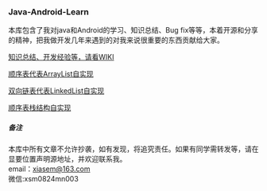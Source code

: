 ### Java-Android-Learn
本库包含了我对java和Android的学习、知识总结、Bug fix等等，本着开源和分享的精神，把我做开发几年来遇到的对我来说很重要的东西贡献给大家。<br/>

[知识总结、开发经验等，请看WIKI](https://github.com/Xiasm/Java-Android-Learn/wiki)
<br/>

[顺序表代表ArrayList自实现](https://github.com/Xiasm/Java-Android-Learn/blob/master/collection/src/main/java/com/xsm/androidexperience/collection/ArrayList.java)
<br/>

[双向链表代表LinkedList自实现](https://github.com/Xiasm/Java-Android-Learn/blob/master/collection/src/main/java/com/xsm/androidexperience/collection/LinkedList.java)
<br/>

[顺序表栈结构自实现](https://github.com/Xiasm/Java-Android-Learn/blob/master/collection/src/main/java/com/xsm/androidexperience/collection/ArrayStack.java)
<br/>

##### 备注
本库中所有文章不允许抄袭，如有发现，将追究责任。如果有同学需转发等，请在显要位置声明源地址，并欢迎联系我。<br/>
email：xiasem@163.com<br/>
微信:xsm0824mn003
